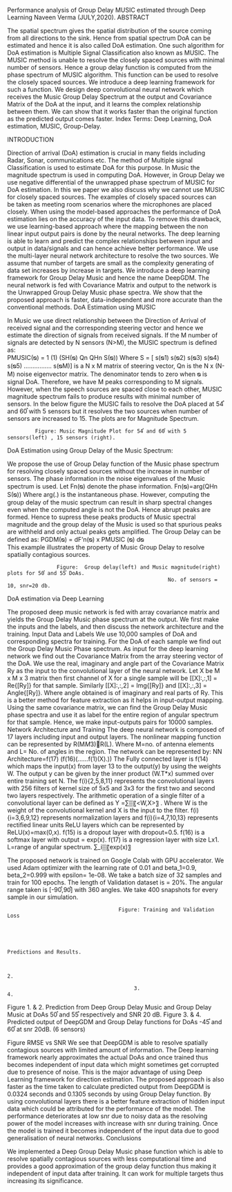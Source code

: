 Performance analysis of Group Delay MUSIC estimated through Deep Learning
Naveen Verma (JULY,2020).
ABSTRACT

The spatial spectrum gives the spatial distribution of the source coming from all directions to the sink. Hence from spatial spectrum DoA can be estimated and hence it is also called DoA estimation.
One such algorithm for DoA estimation is Multiple Signal Classification also known as MUSIC. The MUSIC method is unable to resolve the closely spaced sources with minimal number of sensors. Hence a group delay function is computed from the phase spectrum of MUSIC algorithm. This function can be used to resolve the closely spaced sources. We introduce a deep learning framework for such a function. We design deep convolutional neural network which receives the Music Group Delay Spectrum at the output and Covariance Matrix of the DoA at the input, and it learns the complex relationship between them. We can show that it works faster than the original function as the predicted output comes faster.
Index Terms: Deep Learning, DoA estimation, MUSIC, Group-Delay.

INTRODUCTION

Direction of arrival (DoA) estimation is crucial in many fields including Radar, Sonar, communications etc. The method of Multiple signal Classification is used to estimate DoA for this purpose. In Music the magnitude spectrum is used in computing DoA. However, in Group Delay we use negative differential of the unwrapped phase spectrum of MUSIC for DoA estimation.
In this we paper we also discuss why we cannot use MUSIC for closely spaced sources. The examples of closely spaced sources can be taken as meeting room scenarios where the microphones are placed closely. When using the model-based approaches the performance of DoA estimation lies on the accuracy of the input data. To remove this drawback, we use learning-based approach where the mapping between the non linear input output pairs is done by the neural networks. The deep learning is able to learn and predict the complex relationships between input and output in data/signals and can hence achieve better performance. We use the multi-layer neural network architecture to resolve the two sources.
We assume that number of targets are small as the complexity generating of data set increases by increase in targets. We introduce a deep learning framework for Group Delay Music and hence the name DeepGDM. The neural network is fed with Covariance Matrix and output to the network is the Unwrapped Group Delay Music phase spectra.  We show that the proposed approach is faster, data-independent and more accurate than the conventional methods. 
DoA Estimation using MUSIC

In Music we use direct relationship between the Direction of Arrival of received signal and the corresponding steering vector and hence we estimate the direction of signals from received signals.
If the M number of signals are detected by N sensors (N>M), the MUSIC spectrum is defined as:			
			PMUSIC(ᴓ) =   		1 	                                      (1)
				       (SH(ᴓ) Qn QHn S(ᴓ))
Where S = [ s(ᴓ1) s(ᴓ2) s(ᴓ3) s(ᴓ4) s(ᴓ5) ……………. s(ᴓM)] is a N x M matrix of steering vector,
Qn is the N x (N-M) noise eigenvector matrix. The denominator tends to zero when ᴓ is signal DoA. Therefore, we have M peaks corresponding to M signals. However, when the speech sources are spaced close to each other, MUSIC magnitude spectrum fails to produce results with minimal number of sensors.
In the below figure the MUSIC fails to resolve the DoA placed at 54֯ and 60֯ with 5 sensors but it resolves the two sources when number of sensors are increased to 15. The plots are for Magnitude Spectrum.
              
             Figure: Music Magnitude Plot for 54֯ and 60֯ with 5 sensors(left) , 15 sensors (right).
DoA Estimation using Group Delay of the Music Spectrum:

We propose the use of Group Delay function of the Music phase spectrum for resolving closely spaced sources without the increase in number of sensors. The phase information in the noise eigenvalues of the Music spectrum is used. Let Fn(ᴓ) denote the phase information.
				Fn(ᴓ)=arg(QHn S(ᴓ))
	Where arg(.) is the instantaneous phase.
However, computing the group delay of the music spectrum can result in sharp spectral changes even when the computed angle is not the DoA. Hence abrupt peaks are formed. Hence to supress these peaks products of Music spectral magnitude and the group delay of the Music is used so that spurious peaks are withheld and only actual peaks gets amplified.
The Group Delay can be defined as:
				PGDM(ᴓ) = dF’n(ᴓ) x PMUSIC (ᴓ)
					       dᴓ    
This example illustrates the property of Music Group Delay to resolve spatially contagious sources.
  
                    Figure:  Group delay(left) and Music magnitude(right) plots for 50֯ and 55֯ DoAs. 
                                                        No. of sensors = 10, snr=20 db.
DoA estimation via Deep Learning 

The proposed deep music network is fed with array covariance matrix and yields the Group Delay Music phase spectrum at the output. We first make the inputs and the labels, and then discuss the network architecture and the training.
	Input Data and Labels
We use 10,000 samples of DoA and corresponding spectra for training. For the DoA of each sample we find out the Group Delay Music Phase spectrum.
As input for the deep learning network we find out the Covariance Matrix from the array steering vector of the DoA. We use the real, imaginary and angle part of the Covariance Matrix Ry as the input to the convolutional layer of the neural network.
Let X be M x M x 3 matrix then first channel of X for a single sample will be [[X]:,:,1] = Re{[Ry]} for that sample. Similarly [[X]:,:,2] = Img{[Ry]} and [[X]:,:,3] = Angle{[Ry]}. Where angle obtained is of imaginary and real parts of Ry. This is a better method for feature extraction as it helps in input-output mapping.
Using the same covariance matrix, we can find the Group Delay Music phase spectra and use it as label for the entire region of angular spectrum for that sample. Hence, we make input-outputs pairs for 10000 samples.
	Network Architecture and Training
The deep neural network is composed of 17 layers including input and output layers. The nonlinear mapping function can be represented by R(M*M*3)R(L). Where M=no. of antenna elements and L= No. of angles in the region. The network can be represented by:
NN Architecture=f(17) (f(16)(……f(1)(X).))
The Fully connected layer is f(14) which maps the input(x) from layer 13 to the output(y) by using the weights W. The output y can be given by the inner product (W.T*x) summed over entire training set N. The f(i){2,5,8,11} represents the convolutional layers with 256 filters of  kernel size of 5x5 and 3x3 for the first two and second two layers respectively. The arithmetic operation of a single filter of a convolutional layer can be defined as  Y =∑▒〖<W,X>〗 . Where W is the weight of the convolutional kernel and X is the input to the filter.
f(i){i=3,6,9,12} represents normalization layers and f(i){i=4,7,10,13}  represents rectified linear units ReLU layers which can be represented by ReLU(x)=max(0,x). f(15) is a dropout layer with dropout=0.5. f(16) is a softmax layer with output =   exp(x). f(17) is a regression layer with size 
Lx1. L=range of angular spectrum.                          ∑_i▒〖exp⁡(x)〗
 
The proposed network is trained on Google Colab with GPU accelerator. We used Adam optimizer with the learning rate of 0.01 and beta_1=0.9, beta_2=0.999 with epsilon= 1e-08. We take a batch size of 32 samples and train for 100 epochs. The length of Validation dataset is = 20%. The angular range taken is [-90֯,90֯] with 360 angles. We take 400 snapshots for every sample in our simulation. 
                                                                  
                                        Figure: Training and Validation Loss	





	Predictions and Results.

   
	                                                                                      2.
   
                                             3.                                                                                          4. 
Figure 1. & 2. Prediction from Deep Group Delay Music and Group Delay Music at DoAs 50֯ and 55֯ respectively and SNR 20 dB. Figure 3. & 4. Predicted output of DeepGDM and Group Delay functions for DoAs -45֯ and 60֯ at snr 20dB. (6 sensors)                                                                                                                                    
 
Figure RMSE vs SNR
We see that DeepGDM is able to resolve spatially contagious sources with limited amount of information. The Deep learning framework nearly approximates the actual DoAs and once trained thus becomes independent of input data which might sometimes get corrupted due to presence of noise. This is the major advantage of using Deep Learning framework for direction estimation.
The proposed approach is also faster as the time taken to calculate predicted output from DeepGDM is 0.0324 seconds and 0.1305 seconds by using Group Delay function. By using convolutional layers there is a better feature extraction of hidden input data which could be attributed for the performance of the model.
The performance deteriorates at low snr due to noisy data as the resolving power of the model increases with increase with snr during training. Once the model is trained it becomes independent of the input data due to good generalisation of neural networks.
Conclusions 

We implemented a Deep Group Delay Music phase function which is able to resolve spatially contagious sources with less computational time and provides a good approximation of the group delay function thus making it independent of input data after training. It can work for multiple targets thus increasing its significance.


